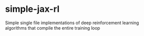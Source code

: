 # simple-jax-rl
Simple single file implementations of deep reinforcement learning algorithms that compile the entire training loop
